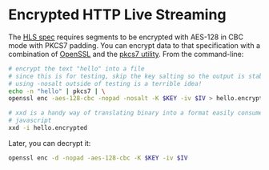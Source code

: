 # Encrypted HTTP Live Streaming
The [HLS spec](http://tools.ietf.org/html/draft-pantos-http-live-streaming-13#section-6.2.3) requires segments to be encrypted with AES-128 in CBC mode with PKCS7 padding. You can encrypt data to that specification with a combination of [OpenSSL](https://www.openssl.org/) and the [pkcs7 utility](https://github.com/brightcove/pkcs7). From the command-line:

```sh
# encrypt the text "hello" into a file
# since this is for testing, skip the key salting so the output is stable
# using -nosalt outside of testing is a terrible idea!
echo -n "hello" | pkcs7 | \
openssl enc -aes-128-cbc -nopad -nosalt -K $KEY -iv $IV > hello.encrypted

# xxd is a handy way of translating binary into a format easily consumed by
# javascript
xxd -i hello.encrypted
```

Later, you can decrypt it:

```sh
openssl enc -d -nopad -aes-128-cbc -K $KEY -iv $IV
```
